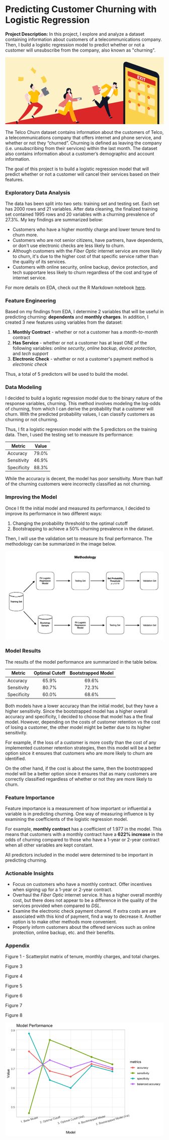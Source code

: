 # Predicting Customer Churning with Logistic Regression

**Project Description:** In this project, I explore and analyze a dataset containing information about customers of a telecommunications company. Then, I build a logistic regression model to predict whether or not a customer will unsubscribe from the company, also known as "churning".

<img src="images/project5_images/churn.png?_raw=true"/>

The Telco Churn dataset contains information about the customers of Telco, a telecommunications company that offers internet and phone service, and whether or not they “churned”. Churning is defined as leaving the company (i.e. unsubscribing from their services) within the last month. The dataset also contains information about a customer’s demographic and account information. 

The goal of this project is to build a logistic regression model that will predict whether or not a customer will cancel their services based on their features.


### Exploratory Data Analysis

The data has been split into two sets: training set and testing set. Each set has 2000 rows and 21 variables. After data cleaning, the finalized training set contained 1995 rows and 20 variables with a churning prevalence of 27.3%. My key findings are summarized below: 

- Customers who have a higher monthly charge and lower tenure tend to churn more.
- Customers who are not senior citizens, have partners, have dependents, or don't use electronic checks are less likely to churn.
- Although customers with the *Fiber Optic* internet service are more likely to churn, it's due to the higher cost of that specific service rather than the quality of its services.
- Customers with online security, online backup, device protection, and tech supportare less likely to churn regardless of the cost and type of internet service. 

For more details on EDA, check out the R Markdown notebook [here](https://github.com/johncarlomaula/telco-churn-project/blob/main/telco_eda.md).

### Feature Engineering

Based on my findings from EDA, I determine 2 variables that will be useful in predicting churning: **dependents** and **monthly charges**. In addition, I created 3 new features using variables from the dataset:

1. **Monthly Contract** - whether or not a customer has a *month-to-month* contract
2. **Has Service** - whether or not a customer has at least ONE of the following variables: *online security*, *online backup*, *device protection*, and *tech support*
3. **Electronic Check** - whether or not a customer's payment method is *electronic check*

Thus, a total of 5 predictors will be used to build the model.

### Data Modeling

I decided to build a logistic regression model due to the binary nature of the response variables, churning. This method involves modeling the log-odds of churning, from which I can derive the probability that a customer will churn. With the predicted probability values, I can classify customers as churning or not churning. 

Thus, I fit a logistic regression model with the 5 predictors on the training data. Then, I used the testing set to measure its performance:

| Metric | Value |
| --- | ----------- |
| Accuracy| 79.0% |
| Sensitivity | 46.9% |
| Specificity | 88.3% |

While the accuracy is decent, the model has poor sensitivity. More than half of the churning customers were incorrectly classified as not churning. 

### Improving the Model

Once I fit the initial model and measured its performance, I decided to improve its performance in two different ways:

1. Changing the probability threshold to the optimal cutoff
2. Bootstrapping to achieve a 50% churning prevalence in the dataset. 

Then, I will use the validation set to measure its final performance. The methodology can be summarized in the image below.

<img src="images/project5_images/methodology.png?_raw=true"/>


### Model Results

The results of the model performance are summarized in the table below.

| Metric | Optimal Cutoff | Bootstrapped Model |
| --- |  :---------: | :---------: |
| Accuracy| 65.9% | 69.6% |
| Sensitivity | 80.7% | 72.3% |
| Specificity | 60.0% | 68.6% |

Both models have a lower accuracy than the initial model, but they have a higher sensitivity. Since the bootstrapped model has a higher overall accuracy and specificity, I decided to choose that model has a the final model. However, depending on the costs of customer retention vs the cost of losing a customer, the other model might be better due to its higher sensitivity. 

For example, if the loss of a customer is more costly than the cost of any implemented customer retention strategies, then this model will be a better option since it ensures that customers who are more likely to churn are identified.

On the other hand, if the cost is about the same, then the bootstrapped model will be a better option since it ensures that as many customers are correctly classified regardless of whether or not they are more likely to churn.

### Feature Importance

Feature importance is a measurement of how important or influential a variable is in predicting churning. One way of measuring influence is by examining the coefficients of the logistic regression model.

For example, **monthly contract** has a coefficient of 1.977 in the model. This means that customers with a monthly contract have a **622% increase** in the odds of churning compared to those who have a 1-year or 2-year contract when all other variables are kept constant. 

All predictors included in the model were determined to be important in predicting churning. 

### Actionable Insights

- Focus on customers who have a monthly contract. Offer incentives when signing up for a 1-year or 2-year contract.
- Overhaul the *Fiber Optic* internet service. It has a higher overall monthly cost, but there does not appear to be a difference in the quality of the services provided when compared to *DSL*. 
- Examine the electronic check payment channel. If extra costs are are associated with this kind of payment, find a way to decrease it. Another option is to make other methods more convenient.
- Properly inform customers about the offered services such as online protection, online backup, etc. and their benefits.

### Appendix

Figure 1 - Scatterplot matrix of tenure, monthly charges, and total charges.

Figure 3

Figure 4

Figure 5

Figure 6

Figure 7

Figure 8



<img src="images/project5_images/performance.png?_raw=true"/>




